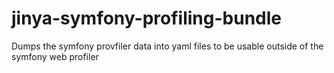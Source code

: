 # jinya-symfony-profiling-bundle
Dumps the symfony provfiler data into yaml files to be usable outside of the symfony web profiler
